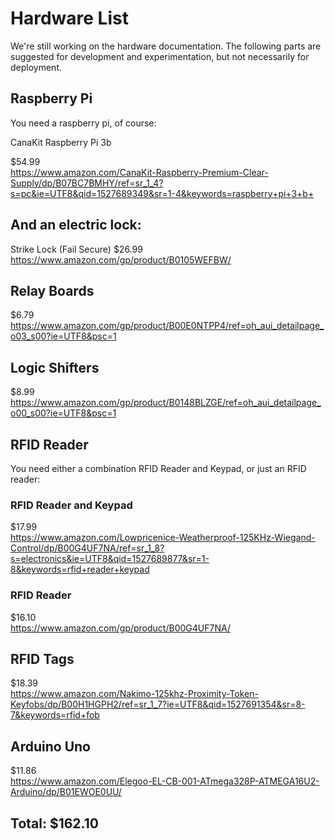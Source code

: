 # Hardware List

We're still working on the hardware documentation.  The following parts are suggested for development and experimentation, but not necessarily for deployment.


## Raspberry Pi

You need a raspberry pi, of course:

CanaKit Raspberry Pi 3b

$54.99	
https://www.amazon.com/CanaKit-Raspberry-Premium-Clear-Supply/dp/B07BC7BMHY/ref=sr_1_4?s=pc&ie=UTF8&qid=1527689349&sr=1-4&keywords=raspberry+pi+3+b+

## And an electric lock:

Strike Lock (Fail Secure)
$26.99	
https://www.amazon.com/gp/product/B0105WEFBW/

## Relay Boards

$6.79	
https://www.amazon.com/gp/product/B00E0NTPP4/ref=oh_aui_detailpage_o03_s00?ie=UTF8&psc=1

## Logic Shifters
$8.99	
https://www.amazon.com/gp/product/B0148BLZGE/ref=oh_aui_detailpage_o00_s00?ie=UTF8&psc=1

## RFID Reader

You need either a combination RFID Reader and Keypad, or just an RFID reader:

### RFID Reader and Keypad
$17.99	
https://www.amazon.com/Lowpricenice-Weatherproof-125KHz-Wiegand-Control/dp/B00G4UF7NA/ref=sr_1_8?s=electronics&ie=UTF8&qid=1527689877&sr=1-8&keywords=rfid+reader+keypad

### RFID Reader
$16.10	
https://www.amazon.com/gp/product/B00G4UF7NA/

## RFID Tags
$18.39	
https://www.amazon.com/Nakimo-125khz-Proximity-Token-Keyfobs/dp/B00H1HGPH2/ref=sr_1_7?ie=UTF8&qid=1527691354&sr=8-7&keywords=rfid+fob

## Arduino Uno
$11.86	
https://www.amazon.com/Elegoo-EL-CB-001-ATmega328P-ATMEGA16U2-Arduino/dp/B01EWOE0UU/
			
## Total:		$162.10	
